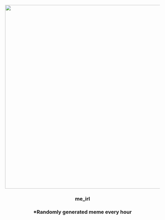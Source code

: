 <p align="center">
        <img src="https://i.imgur.com/SjyvIlB.jpg" width="600" height="600">
        </p>
        <h3 align="center">me_irl</h3>
        <h3 align="center">*Randomly generated meme every hour</h3>
    